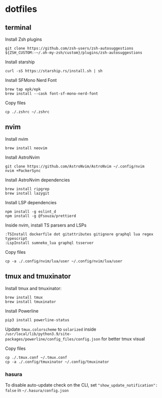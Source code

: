 # dotfiles

## terminal

Install Zsh plugins

```
git clone https://github.com/zsh-users/zsh-autosuggestions ${ZSH_CUSTOM:-~/.oh-my-zsh/custom}/plugins/zsh-autosuggestions
```

Install starship

```
curl -sS https://starship.rs/install.sh | sh
```

Install SFMono Nerd Font

```
brew tap epk/epk
brew install --cask font-sf-mono-nerd-font
```

Copy files

```
cp ./.zshrc ~/.zshrc
```

## nvim

Install nvim

```
brew install neovim
```

Install AstroNvim

```
git clone https://github.com/AstroNvim/AstroNvim ~/.config/nvim
nvim +PackerSync
```

Install AstroNvim dependencies

```
brew install ripgrep
brew install lazygit
```

Install LSP dependencies

```
npm install -g eslint_d
npm install -g @fsouza/prettierd
```

Inside nvim, install TS parsers and LSPs

```
:TSInstall dockerfile dot gitattributes gitignore graphql lua regex typescript
:LspInstall sumneko_lua graphql tsserver
```

Copy files

```
cp -a ./.config/nvim/lua/user ~/.config/nvim/lua/user

```

## tmux and tmuxinator

Install tmux and tmuxinator:

```
brew install tmux
brew install tmuxinator
```

Install Powerline

```
pip3 install powerline-status
```

Update `tmux.colorscheme` to `solarized` inside `/usr/local/lib/python3.9/site-packages/powerline/config_files/config.json` for better tmux visual

Copy files

```
cp ./.tmux.conf ~/.tmux.conf
cp -a ./.config/tmuxinator ~/.config/tmuxinator
```

### hasura

To disable auto-update check on the CLI, set `"show_update_notification": false` in `~/.hasura/config.json`
